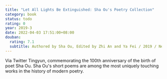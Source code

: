 ```yaml
---
title: "Let All Lights Be Extinguished: Sha Ou's Poetry Collection"
category: book
status: todo
rating: 0
year: 2019-3
date: 2022-04-03 17:51:00+08:00
douban:
  rating: 7.1
  subtitle: Authored by Sha Ou, Edited by Zhi An and Ya Fei / 2019 / New Star Press
---
```


Via Twitter Tingyun, commemorating the 100th anniversary of the birth of poet Sha Ou. Sha Ou's short poems are among the most uniquely touching works in the history of modern poetry.

